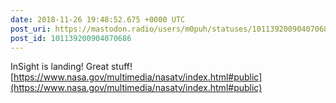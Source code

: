 ```yaml
---
date: 2018-11-26 19:48:52.675 +0000 UTC
post_uri: https://mastodon.radio/users/m0puh/statuses/101139200904070686
post_id: 101139200904070686
---
```

InSight is landing! Great stuff! [https://www.nasa.gov/multimedia/nasatv/index.html#public](https://www.nasa.gov/multimedia/nasatv/index.html#public)


